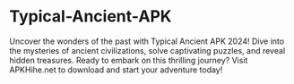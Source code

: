 # Typical-Ancient-APK
 Uncover the wonders of the past with Typical Ancient APK 2024! Dive into the mysteries of ancient civilizations, solve captivating puzzles, and reveal hidden treasures. Ready to embark on this thrilling journey? Visit APKHihe.net to download and start your adventure today!
